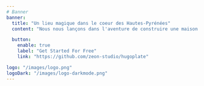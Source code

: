 ```yaml
---
# Banner
banner:
  title: "Un lieu magique dans le coeur des Hautes-Pyrénées"
  content: "Nous nous lançons dans l'aventure de construire une maison 100% autonome en pleine nature. <br>Suivez notre aventure et découvrez les secrets de la construction écologique."

  button:
    enable: true
    label: "Get Started For Free"
    link: "https://github.com/zeon-studio/hugoplate"

logo: "/images/logo.png"
logoDark: "/images/logo-darkmode.png"
---
```


